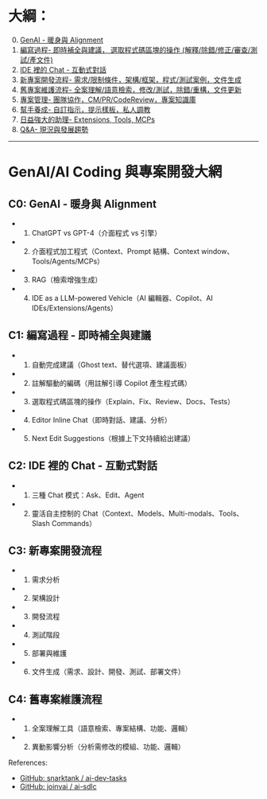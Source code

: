# 大綱： 	

0. [GenAI - 暖身與 Alignment](C0.md)
1. [編寫過程- 即時補全與建議， 選取程式碼區塊的操作 (解釋/除錯/修正/審查/測試/產文件)](C1.md)
2. [IDE 裡的 Chat - 互動式對話](C2.md)
3. [新專案開發流程- 需求/限制條件，架構/框架，程式/測試案例，文件生成](C3.md)
4. [舊專案維護流程- 全案理解/語意檢索，修改/測試，除錯/重構，文件更新](C4.md)
5. [專案管理- 團隊協作，CM/PR/CodeReview，專案知識庫](C5.md)
6. [幫手養成- 自訂指示，提示樣板，私人調教](C6.md)
7. [日益強大的助理- Extensions, Tools, MCPs](C7.md)
8. [Q&A- 現況與發展趨勢](C8.md)



---

# GenAI/AI Coding 與專案開發大網

## C0: GenAI - 暖身與 Alignment
- 1. ChatGPT vs GPT-4（介面程式 vs 引擎）
- 2. 介面程式加工程式（Context、Prompt 結構、Context window、Tools/Agents/MCPs）
- 3. RAG（檢索增強生成）
- 4. IDE as a LLM-powered Vehicle（AI 編輯器、Copilot、AI IDEs/Extensions/Agents）

## C1: 編寫過程 - 即時補全與建議
- 1. 自動完成建議（Ghost text、替代選項、建議面板）
- 2. 註解驅動的編碼（用註解引導 Copilot 產生程式碼）
- 3. 選取程式碼區塊的操作（Explain、Fix、Review、Docs、Tests）
- 4. Editor Inline Chat（即時對話、建議、分析）
- 5. Next Edit Suggestions（根據上下文持續給出建議）

## C2: IDE 裡的 Chat - 互動式對話
- 1. 三種 Chat 模式：Ask、Edit、Agent
- 2. 靈活自主控制的 Chat（Context、Models、Multi-modals、Tools、Slash Commands）

## C3: 新專案開發流程
- 1. 需求分析
- 2. 架構設計
- 3. 開發流程
- 4. 測試階段
- 5. 部署與維護
- 6. 文件生成（需求、設計、開發、測試、部署文件）

## C4: 舊專案維護流程
- 1. 全案理解工具（語意檢索、專案結構、功能、邏輯）
- 2. 異動影響分析（分析需修改的模組、功能、邏輯）




References:

* [GitHub: snarktank / ai-dev-tasks ](https://github.com/snarktank/ai-dev-tasks)
* [GitHub: joinvai / ai-sdlc ](https://github.com/joinvai/ai-sdlc)